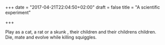 +++
date = "2017-04-21T22:04:50+02:00"
draft = false
title = "A scientific experiment"

+++

Play as a cat, a rat or a skunk , their children and their childrens children. Die, mate and evolve while killing squiggles.
